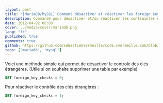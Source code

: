 ```yaml
---
layout: post
title: "[MariaDB/MySQL] Comment désactiver et réactiver les foreign keys"
description: Commande pour désactiver et/ou réactiver les contraintes de clés étrangères dans une base de données MariaDB ou MySQL
date: 2012-04-02 00:00
cover: ../media/cover/mariadb.png
lang: "fr"
published: true
comments: true
github: https://github.com/sebastienvermeille/code.svermeille.com/blob/master/src/content/Databases/desactiver-les-foreign-keys-sur-mariadb-ou-mysql.md
tags: ['mariadb', 'mysql']
---
```


Voici une méthode simple qui permet de désactiver le controle des clés étrangères. (Utile si on souhaite supprimer une table par exemple)

```sql
SET foreign_key_checks = 0;
```



Pour réactiver le contrôle des clés étrangères :
```sql
SET foreign_key_checks = 1;
```